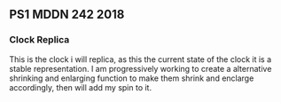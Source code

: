 ## PS1 MDDN 242 2018

### Clock Replica
This is the clock i will replica, as this the current state of the clock it is a stable representation. I am progressively working to create a alternative shrinking and enlarging function to make them shrink and enclarge accordingly, then will add my spin to it.
